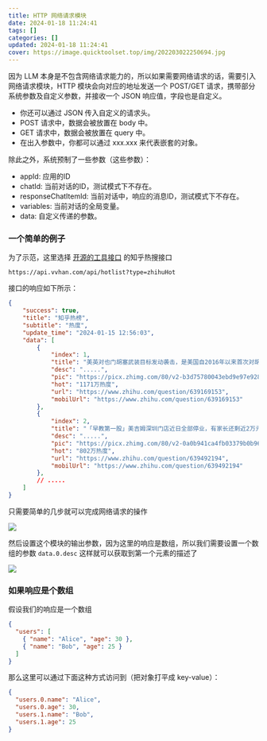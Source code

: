 ```yaml
---
title: HTTP 网络请求模块
date: 2024-01-18 11:24:41
tags: []
categories: []
updated: 2024-01-18 11:24:41
cover: https://image.quicktoolset.top/img/202203022250694.jpg
---
```


因为 LLM 本身是不包含网络请求能力的，所以如果需要网络请求的话，需要引入网络请求模块，HTTP 模块会向对应的地址发送一个 POST/GET 请求，携带部分系统参数及自定义参数，并接收一个 JSON 响应值，字段也是自定义。

* 你还可以通过 JSON 传入自定义的请求头。
* POST 请求中，数据会被放置在 body 中。
* GET 请求中，数据会被放置在 query 中。
* 在出入参数中，你都可以通过 xxx.xxx 来代表嵌套的对象。

除此之外，系统预制了一些参数（这些参数）：

* appId: 应用的ID
* chatId: 当前对话的ID，测试模式下不存在。
* responseChatItemId: 当前对话中，响应的消息ID，测试模式下不存在。
* variables: 当前对话的全局变量。
* data: 自定义传递的参数。


### 一个简单的例子
为了示范，这里选择 [开源的工具接口](https://api.vvhan.com/) 的知乎热搜接口

```
https://api.vvhan.com/api/hotlist?type=zhihuHot
```

接口的响应如下所示：

```json
{
    "success": true,
    "title": "知乎热榜",
    "subtitle": "热度",
    "update_time": "2024-01-15 12:56:03",
    "data": [
        {
            "index": 1,
            "title": "美英对也门胡塞武装目标发动袭击，是美国自2016年以来首次对胡塞武装发起袭击，释放了哪些信号？",
            "desc": ".....",
            "pic": "https://picx.zhimg.com/80/v2-b3d75780043ebd9e97e928922f3143e0_1440w.webp?source=1def8aca",
            "hot": "1171万热度",
            "url": "https://www.zhihu.com/question/639169153",
            "mobilUrl": "https://www.zhihu.com/question/639169153"
        },
        {
            "index": 2,
            "title": "「早教第一股」美吉姆深圳门店近日全部停业，有家长还剩近2万元课时费，哪些信息值得关注？",
            "desc": ".....",
            "pic": "https://picx.zhimg.com/80/v2-0a0b941ca4fb03379b0b964abf9ace46_1440w.webp?source=1def8aca",
            "hot": "802万热度",
            "url": "https://www.zhihu.com/question/639492194",
            "mobilUrl": "https://www.zhihu.com/question/639492194"
        },
        // .....
    ]
}
```

只需要简单的几步就可以完成网络请求的操作

![](https://image.quicktoolset.top/img202401151433893.png)

然后设置这个模块的输出参数，因为这里的响应是数组，所以我们需要设置一个数组的参数 `data.0.desc` 这样就可以获取到第一个元素的描述了

![](https://image.quicktoolset.top/img202401151553034.png)


### 如果响应是个数组
假设我们的响应是一个数组

```json
{
  "users": [
    { "name": "Alice", "age": 30 },
    { "name": "Bob", "age": 25 }
  ]
}
```

那么这里可以通过下面这种方式访问到（把对象打平成 key-value）：

```json
{
  "users.0.name": "Alice",
  "users.0.age": 30,
  "users.1.name": "Bob",
  "users.1.age": 25
}
```












